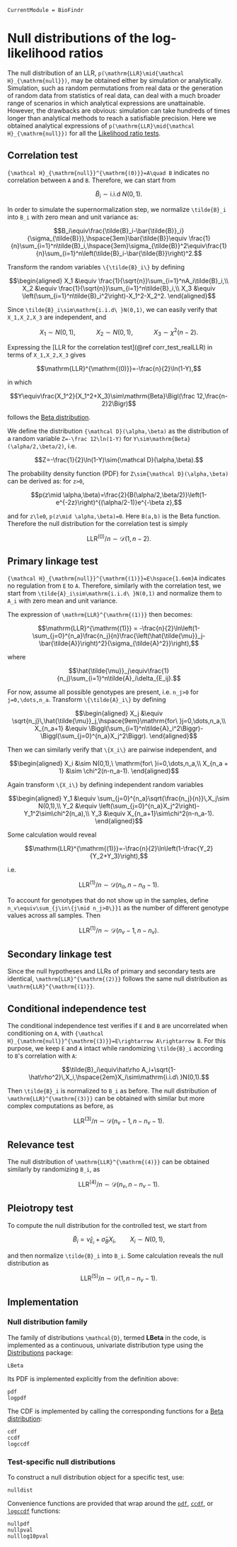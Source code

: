 ```@meta
CurrentModule = BioFindr
```

# Null distributions of the log-likelihood ratios

The null distribution of an LLR, ``p(\mathrm{LLR}\mid{\mathcal H}_{\mathrm{null}})``, may be obtained either by simulation or analytically. Simulation, such as random permutations from real data or the generation of random data from statistics of real data, can deal with a much broader range of scenarios in which analytical expressions are unattainable. However, the drawbacks are obvious: simulation can take hundreds of times longer than analytical methods to reach a satisfiable precision. Here we obtained analytical expressions of ``p(\mathrm{LLR}\mid{\mathcal H}_{\mathrm{null}})`` for all the [Likelihood ratio tests](@ref).

## Correlation test

``{\mathcal H}_{\mathrm{null}}^{\mathrm{(0)}}=A\quad B`` indicates no correlation between ``A`` and ``B``. Therefore, we can start from

```math
\tilde{B}_i\sim\mathrm{i.i.d\ }N(0,1).
``` 

In order to simulate the supernormalization step, we normalize ``\tilde{B}_i`` into ``B_i`` with zero mean and unit variance as:

```math
B_i\equiv\frac{\tilde{B}_i-\bar{\tilde{B}}_i}{\sigma_{\tilde{B}}},\hspace{3em}\bar{\tilde{B}}\equiv \frac{1}{n}\sum_{i=1}^n\tilde{B}_i,\hspace{3em}\sigma_{\tilde{B}}^2\equiv\frac{1}{n}\sum_{i=1}^n\left(\tilde{B}_i-\bar{\tilde{B}}\right)^2.
```

Transform the random variables ``\{\tilde{B}_i\}`` by defining  
```math
\begin{aligned}
    X_1 &\equiv \frac{1}{\sqrt{n}}\sum_{i=1}^nA_i\tilde{B}_i,\\
    X_2 &\equiv \frac{1}{\sqrt{n}}\sum_{i=1}^n\tilde{B}_i,\\
    X_3 &\equiv \left(\sum_{i=1}^n\tilde{B}_i^2\right)-X_1^2-X_2^2.
\end{aligned}
``` 

Since ``\tilde{B}_i\sim\mathrm{i.i.d\ }N(0,1)``, we can easily verify that ``X_1,X_2,X_3`` are independent, and  

```math
X_1\sim N(0,1),\hspace{3em}X_2\sim N(0,1),\hspace{3em}X_3\sim\chi^2(n-2).
```

Expressing the [LLR for the correlation test](@ref corr_test_realLLR) in terms of ``X_1,X_2,X_3`` gives  

```math
\mathrm{LLR}^{\mathrm{(0)}}=-\frac{n}{2}\ln(1-Y),
``` 

in which

```math
Y\equiv\frac{X_1^2}{X_1^2+X_3}\sim\mathrm{Beta}\Bigl(\frac 12,\frac{n-2}2\Bigr)
```

follows the [Beta distribution](https://en.wikipedia.org/wiki/Beta_distribution).

We define the distribution ``{\mathcal D}(\alpha,\beta)`` as the distribution of a random variable ``Z=-\frac 12\ln(1-Y)`` for ``Y\sim\mathrm{Beta}(\alpha/2,\beta/2)``, i.e.  

```math
Z=-\frac{1}{2}\ln(1-Y)\sim{\mathcal D}(\alpha,\beta).
``` 

The probability density function (PDF) for ``Z\sim{\mathcal D}(\alpha,\beta)`` can be derived as: for ``z>0``, 

```math
p(z\mid \alpha,\beta)=\frac{2}{B(\alpha/2,\beta/2)}\left(1-e^{-2z}\right)^{(\alpha/2-1)}e^{-\beta z},
```

and for ``z\le0``, ``p(z\mid \alpha,\beta)=0``. Here ``B(a,b)`` is the Beta function. Therefore the null distribution for the correlation test is simply 

```math
\mathrm{LLR}^{\mathrm{(0)}}/n\sim{\mathcal D}(1,n-2).
```

## Primary linkage test

``{\mathcal H}_{\mathrm{null}}^{\mathrm{(1)}}=E\hspace{1.6em}A`` indicates no regulation from ``E`` to ``A``. Therefore, similarly with the correlation test, we start from  ``\tilde{A}_i\sim\mathrm{i.i.d\ }N(0,1)`` and normalize them to ``A_i`` with zero mean and unit variance.

The expression of ``\mathrm{LLR}^{\mathrm{(1)}}`` then becomes:

```math
\mathrm{LLR}^{\mathrm{(1)}} = -\frac{n}{2}\ln\left(1-\sum_{j=0}^{n_a}\frac{n_j}{n}\frac{\left(\hat{\tilde{\mu}}_j-\bar{\tilde{A}}\right)^2}{\sigma_{\tilde{A}^2}}\right),
```

where

```math
\hat{\tilde{\mu}}_j\equiv\frac{1}{n_j}\sum_{i=1}^n\tilde{A}_i\delta_{E_ij}.
```

For now, assume all possible genotypes are present, i.e. ``n_j>0`` for ``j=0,\dots,n_a``. Transform ``\{\tilde{A}_i\}`` by defining  

```math
\begin{aligned}
    X_j &\equiv \sqrt{n_j}\,\hat{\tilde{\mu}}_j,\hspace{9em}\mathrm{for\ }j=0,\dots,n_a,\\
    X_{n_a+1} &\equiv \Biggl(\sum_{i=1}^n\tilde{A}_i^2\Biggr)-\Biggl(\sum_{j=0}^{n_a}X_j^2\Biggr).
\end{aligned}
``` 

Then we can similarly verify that ``\{X_i\}`` are pairwise independent, and 

```math 
\begin{aligned}
    X_i &\sim N(0,1),\ \mathrm{for\ }i=0,\dots,n_a,\\
    X_{n_a + 1} &\sim \chi^2(n-n_a-1).
\end{aligned}
```

Again transform ``\{X_i\}`` by defining independent random variables

```math
\begin{aligned}
    Y_1 &\equiv \sum_{j=0}^{n_a}\sqrt{\frac{n_j}{n}}\,X_j\sim N(0,1),\\
    Y_2 &\equiv \left(\sum_{j=0}^{n_a}X_j^2\right)-Y_1^2\sim\chi^2(n_a),\\
    Y_3 &\equiv X_{n_a+1}\sim\chi^2(n-n_a-1).
\end{aligned}
``` 

Some calculation would reveal

```math
\mathrm{LLR}^{\mathrm{(1)}}=-\frac{n}{2}\ln\left(1-\frac{Y_2}{Y_2+Y_3}\right),
```

i.e.

```math
\mathrm{LLR}^{\mathrm{(1)}}/n\sim{\mathcal D}(n_a,n-n_a-1).
```

To account for genotypes that do not show up in the samples, define ``n_v\equiv\sum_{j\in\{j\mid n_j>0\}}1`` as the number of different genotype values across all samples. Then  

```math
\mathrm{LLR}^{\mathrm{(1)}}/n\sim{\mathcal D}(n_v-1,n-n_v).
```

## Secondary linkage test

Since the null hypotheses and LLRs of primary and secondary tests are identical, ``\mathrm{LLR}^{\mathrm{(2)}}`` follows the same null distribution as ``\mathrm{LLR}^{\mathrm{(1)}}``.

## Conditional independence test

The conditional independence test verifies if ``E`` and ``B`` are uncorrelated when conditioning on ``A``, with ``{\mathcal H}_{\mathrm{null}}^{\mathrm{(3)}}=E\rightarrow A\rightarrow B``. For this purpose, we keep ``E`` and ``A`` intact while randomizing ``\tilde{B}_i`` according to ``B``'s correlation with ``A``:

```math
\tilde{B}_i\equiv\hat\rho A_i+\sqrt{1-\hat\rho^2}\,X_i,\hspace{2em}X_i\sim\mathrm{i.i.d\ }N(0,1).
```

Then ``\tilde{B}_i`` is normalized to ``B_i`` as before. The null distribution of ``\mathrm{LLR}^{\mathrm{(3)}}`` can be obtained with similar but more complex computations as before, as

```math
\mathrm{LLR}^{\mathrm{(3)}}/n\sim{\mathcal D}(n_v-1,n-n_v-1).
```

## Relevance test

The null distribution of ``\mathrm{LLR}^{\mathrm{(4)}}`` can be obtained similarly by randomizing ``B_i``, as

```math
\mathrm{LLR}^{\mathrm{(4)}}/n\sim{\mathcal D}(n_v,n-n_v-1).
```

## Pleiotropy test

To compute the null distribution for the controlled test, we start from

```math
\tilde{B}_i=\hat{\nu}_{E_i}+\hat{\sigma}_B X_i,\hspace{2em}X_i\sim N(0,1),
```

and then normalize ``\tilde{B}_i`` into ``B_i``. Some calculation reveals the null distribution as

```math
\mathrm{LLR}^{\mathrm{(5)}}/n\sim{\mathcal D}(1,n-n_v-1).
```

## Implementation

### Null distribution family

The family of distributions ``\mathcal{D}``, termed **LBeta** in the code, is implemented as a continuous, univariate distribution type using the [Distributions](https://juliastats.org/Distributions.jl/stable/) package:

```@docs
LBeta
```

Its PDF is implemented explicitly from the definition above:

```@docs
pdf
logpdf
```

The CDF is implemented by calling the corresponding functions for a [Beta distribution](https://juliastats.org/Distributions.jl/stable/univariate/#Distributions.Beta):

```@docs
cdf
ccdf
logccdf
```

### Test-specific null distributions

To construct a null distribution object for a specific test, use:

```@docs
nulldist
```

Convenience functions are provided that wrap around the [`pdf`](@ref), [`ccdf`](@ref), or [`logccdf`](@ref) functions:

```@docs
nullpdf
nullpval
nulllog10pval
```